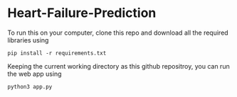 # Heart-Failure-Prediction
To run this on your computer, clone this repo and download all the required libraries using

```
pip install -r requirements.txt
```

Keeping the current working directory as this github repositroy, you can run the web app using

```
python3 app.py
```
